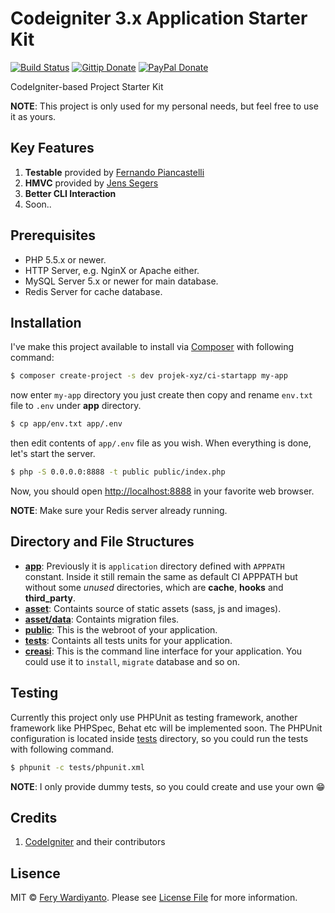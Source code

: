 # Codeigniter 3.x Application Starter Kit

[![Build Status](https://magnum.travis-ci.com/feryardiant/ci-skeleton.svg?token=WqjEd4zrvPgAhQsuHzmE&style=flat-square)](https://magnum.travis-ci.com/feryardiant/ci-skeleton)
[![Gittip Donate](http://img.shields.io/gratipay/feryardiant.svg?style=flat-square)](https://www.gratipay.com/feryardiant/ "Donate using Gittip")
[![PayPal Donate](https://img.shields.io/badge/paypal-donate-orange.svg?style=flat-square)](http://j.mp/1Qp9MUT "Donate using Paypal")

CodeIgniter-based Project Starter Kit

**NOTE**: This project is only used for my personal needs, but feel free to use it as yours.

## Key Features

1. **Testable** provided by [Fernando Piancastelli](http://github.com/fmalk/codeigniter-phpunit)
1. **HMVC** provided by [Jens Segers](https://github.com/jenssegers/codeigniter-hmvc-modules)
1. **Better CLI Interaction**
1. Soon..

## Prerequisites

- PHP 5.5.x or newer.
- HTTP Server, e.g. NginX or Apache either.
- MySQL Server 5.x or newer for main database.
- Redis Server for cache database.

## Installation

I've make this project available to install via [Composer](https://getcomposer.org/) with following command:

```bash
$ composer create-project -s dev projek-xyz/ci-startapp my-app
```

now enter `my-app` directory you just create then copy and rename `env.txt` file to `.env` under **app** directory.

```bash
$ cp app/env.txt app/.env
```

then edit contents of `app/.env` file as you wish. When everything is done, let's start the server.

```bash
$ php -S 0.0.0.0:8888 -t public public/index.php
```

Now, you should open [http://localhost:8888](http://localhost:8888) in your favorite web browser.

**NOTE**: Make sure your Redis server already running.

## Directory and File Structures

* [**app**](app): Previously it is `application` directory defined with `APPPATH` constant. Inside it still remain the same as default CI APPPATH but without some _unused_ directories, which are **cache**, **hooks** and **third_party**.
* [**asset**](asset): Containts source of static assets (sass, js and images).
* [**asset/data**](asset/data): Containts migration files.
* [**public**](public): This is the webroot of your application.
* [**tests**](tests): Containts all tests units for your application.
* [**creasi**](creasi): This is the command line interface for your application. You could use it to `install`, `migrate` database and so on.

## Testing

Currently this project only use PHPUnit as testing framework, another framework like PHPSpec, Behat etc will be implemented soon. The PHPUnit configuration is located inside [tests](tests) directory, so you could run the tests with following command.

```bash
$ phpunit -c tests/phpunit.xml
```

**NOTE**: I only provide dummy tests, so you could create and use your own :grin:

## Credits

1. [CodeIgniter](http://codeigniter.com) and their contributors

## Lisence

MIT © [Fery Wardiyanto](http://feryardiant.me). Please see [License File](LICENSE.md) for more information.
